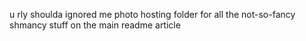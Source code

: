 u rly shoulda ignored me
photo hosting folder for all the not-so-fancy shmancy stuff on the main readme article
